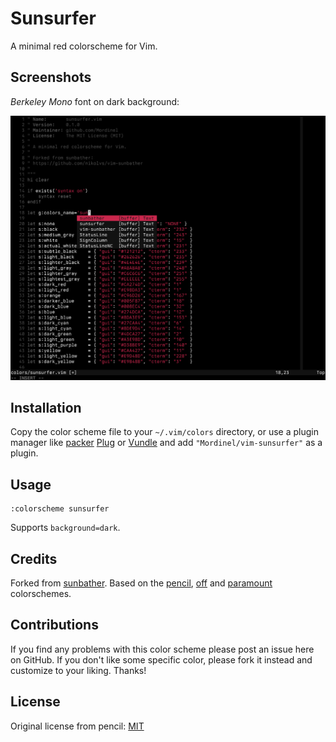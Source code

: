 # Sunsurfer

A minimal red colorscheme for Vim.

## Screenshots

*Berkeley Mono* font on dark background:

![](screenshots/dark.png)

## Installation

Copy the color scheme file to your `~/.vim/colors` directory, or use a plugin
manager like [packer][] [Plug][] or [Vundle][] and add `"Mordinel/vim-sunsurfer"`
as a plugin.

[packer]: https://github.com/wbthomason/packer.nvim
[vundle]: https://github.com/gmarik/Vundle.vim
[plug]: https://github.com/junegunn/vim-plug

## Usage

```
:colorscheme sunsurfer
```

Supports `background=dark`.

## Credits

Forked from [sunbather][].
Based on the [pencil][], [off][] and [paramount][] colorschemes.

[sunbather]: https://github.com/nikolvs/vim-sunbather
[paramount]: https://github.com/owickstrom/vim-colors-paramount
[pencil]: https://github.com/reedes/vim-colors-pencil
[off]: https://github.com/reedes/vim-colors-off

## Contributions

If you find any problems with this color scheme please post an issue here on
GitHub. If you don't like some specific color, please fork it instead and customize
to your liking. Thanks!

## License

Original license from pencil: [MIT](LICENSE)
